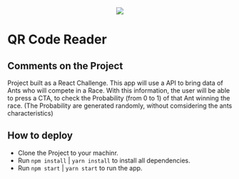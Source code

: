 <div align="center">
    <img src="https://img.freepik.com/free-vector/ant-holding-green-leaf_1308-71498.jpg?w=2000"/>
</div>

# QR Code Reader

## Comments on the Project

Project built as a React Challenge.
This app will use a API to bring data of Ants who will compete in a Race.  With this information, the user will be able to press a CTA, to check the Probability (from 0 to 1) of that Ant winning the race. (The Probability are generated randomly, without comsidering the ants characteristics)

## How to deploy

 - Clone the Project to your machinr.
 - Run `npm install` | `yarn install` to install all dependencies.
 - Run `npm start`   | `yarn start` to run the app.
